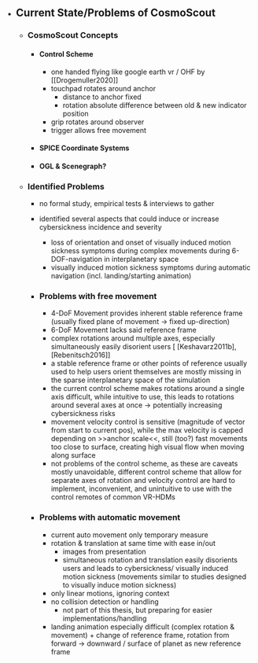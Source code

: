 - ## Current State/Problems of CosmoScout ##
    - ### CosmoScout Concepts ###
        - #### Control Scheme ####
            - one handed flying like google earth vr / OHF by [[Drogemuller2020]]
            - touchpad rotates around anchor
              - distance to anchor fixed
              - rotation absolute difference between old & new indicator position
            - grip rotates around observer
            - trigger allows free movement
        - #### SPICE Coordinate Systems ####
        - #### OGL & Scenegraph? ####
        
    - ### Identified Problems ###
        
        - no formal study, empirical tests & interviews to gather
        - identified several aspects that could induce or increase cybersickness incidence and severity
            - loss of orientation and onset of visually induced motion sickness symptoms during complex movements 
              during 6-DOF-navigation in interplanetary space
            - visually induced motion sickness symptoms during automatic navigation (incl. landing/starting animation)

        - ### Problems with free movement ###
    
            - 4-DoF Movement provides inherent stable reference frame (usually fixed plane of movement -> fixed 
              up-direction)
            - 6-DoF Movement lacks said reference frame
            - complex rotations around multiple axes, especially simultaneously easily disorient users [
              [Keshavarz2011b], [Rebenitsch2016]]
            - a stable reference frame or other points of reference usually used to help users orient themselves are 
              mostly missing in the sparse interplanetary space of the simulation
            - the current control scheme makes rotations around a single axis difficult, while intuitive to use, this 
              leads to rotations around several axes at once -> potentially increasing cybersickness risks
            - movement velocity control is sensitive (magnitude of vector from start to current pos), while the max 
              velocity is capped depending on >>anchor scale<<, still (too?) fast movements too close to surface, 
              creating high visual flow when moving along surface
            - not problems of the control scheme, as these are caveats mostly unavoidable, different control scheme that 
              allow for separate axes of rotation and velocity control are hard to implement, inconvenient, and 
              unintuitive to use with the control remotes of common VR-HDMs
          
        - ### Problems with automatic movement ###
    
            - current auto movement only temporary measure
            - rotation & translation at same time with ease in/out
                - images from presentation
                - simultaneous rotation and translation easily disorients users and leads to cybersickness/ visually 
                  induced motion sickness (movements similar to studies designed to visually induce motion sickness)
            - only linear motions, ignoring context
            - no collision detection or handling
                - not part of this thesis, but preparing for easier implementations/handling
            - landing animation especially difficult (complex rotation & movement) + change of reference frame, 
              rotation from forward -> downward / surface of planet as new reference frame
